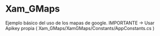 # Xam_GMaps
Ejemplo básico del uso de los mapas de google.
IMPORTANTE -> Usar Apikey propia ( Xam_GMaps/XamGMaps/Constants/AppConstants.cs )
